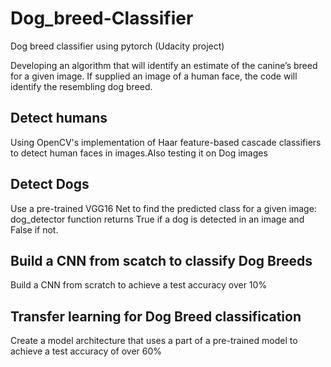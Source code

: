 # Dog_breed-Classifier
Dog breed classifier using pytorch (Udacity project)

Developing an algorithm that will identify an estimate of the canine’s breed for a given image. If supplied an image of a human face, the code will identify the resembling dog breed. 

## Detect humans
Using OpenCV's implementation of Haar feature-based cascade classifiers to detect human faces in images.Also testing it on Dog images

## Detect Dogs
Use a pre-trained VGG16 Net to find the predicted class for a given image: dog_detector function returns True if a dog is detected in an image and False if not.

## Build a CNN from scatch to classify Dog Breeds
Build a CNN from scratch to achieve a test accuracy over 10%

## Transfer learning for Dog Breed classification
Create a model architecture that uses a part of a pre-trained model to achieve a test accuracy of over 60%




